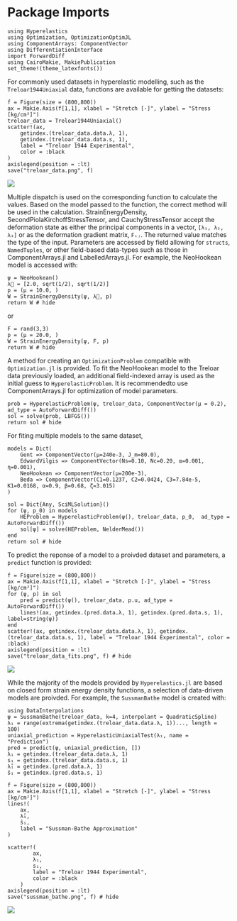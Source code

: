 # Package Imports

```@example 1
using Hyperelastics
using Optimization, OptimizationOptimJL
using ComponentArrays: ComponentVector
using DifferentiationInterface
import ForwardDiff
using CairoMakie, MakiePublication
set_theme!(theme_latexfonts())
```

For commonly used datasets in hyperelastic modelling, such as the `Treloar1944Uniaxial` data, functions are available for getting the datasets:

```@example 1
f = Figure(size = (800,800))
ax = Makie.Axis(f[1,1], xlabel = "Stretch [-]", ylabel = "Stress [kg/cm²]")
treloar_data = Treloar1944Uniaxial()
scatter!(ax, 
    getindex.(treloar_data.data.λ, 1), 
    getindex.(treloar_data.data.s, 1), 
    label = "Treloar 1944 Experimental",
    color = :black
)
axislegend(position = :lt)
save("treloar_data.png", f)
```

![](treloar_data.png)

Multiple dispatch is used on the corresponding function to calculate the values. Based on the model passed to the function, the correct method will be used in the calculation. StrainEnergyDensity, SecondPiolaKirchoffStressTensor, and CauchyStressTensor accept the deformation state as either the principal components in a vector, `[λ₁, λ₂, λ₃]` or as the deformation gradient matrix, `Fᵢⱼ`. The returned value matches the type of the input. Parameters are accessed by field allowing for `structs`, `NamedTuples`, or other field-based data-types such as those in ComponentArrays.jl and LabelledArrays.jl. For example, the NeoHookean model is accessed with:

```@example 1
ψ = NeoHookean()
λ⃗ = [2.0, sqrt(1/2), sqrt(1/2)]
p = (μ = 10.0, )
W = StrainEnergyDensity(ψ, λ⃗, p)
return W # hide
```

or

```@example 1
F = rand(3,3)
p = (μ = 20.0, )
W = StrainEnergyDensity(ψ, F, p)
return W # hide
```

A method for creating an `OptimizationProblem` compatible with `Optimization.jl` is provided. To fit the NeoHookean model to the Treloar data previously loaded, an additional field-indexed array is used as the initial guess to `HyperelasticProblem`. It is recommendedto use ComponentArrays.jl for optimization of model parameters.

```@example 1
prob = HyperelasticProblem(ψ, treloar_data, ComponentVector(μ = 0.2), ad_type = AutoForwardDiff())
sol = solve(prob, LBFGS())
return sol # hide
```

For fiting multiple models to the same dataset, 

```@example 1
models = Dict(
    Gent => ComponentVector(μ=240e-3, J_m=80.0),
    EdwardVilgis => ComponentVector(Ns=0.10, Nc=0.20, α=0.001, η=0.001),
    NeoHookean => ComponentVector(μ=200e-3),
    Beda => ComponentVector(C1=0.1237, C2=0.0424, C3=7.84e-5, K1=0.0168, α=0.9, β=0.68, ζ=3.015)
)

sol = Dict{Any, SciMLSolution}()
for (ψ, p_0) in models
    HEProblem = HyperelasticProblem(ψ(), treloar_data, p_0,  ad_type = AutoForwardDiff())
    sol[ψ] = solve(HEProblem, NelderMead())
end
return sol # hide
```

To predict the reponse of a model to a proivded dataset and parameters, a `predict` function is provided:

```@example 1
f = Figure(size = (800,800))
ax = Makie.Axis(f[1,1], xlabel = "Stretch [-]", ylabel = "Stress [kg/cm²]")
for (ψ, p) in sol
    pred = predict(ψ(), treloar_data, p.u, ad_type = AutoForwardDiff())
    lines!(ax, getindex.(pred.data.λ, 1), getindex.(pred.data.s, 1), label=string(ψ))
end
scatter!(ax, getindex.(treloar_data.data.λ, 1), getindex.(treloar_data.data.s, 1), label = "Treloar 1944 Experimental", color = :black)
axislegend(position = :lt)
save("treloar_data_fits.png", f) # hide
```

![](treloar_data_fits.png)

While the majority of the models provided by `Hyperelastics.jl` are based on closed form strain energy density functions, a selection of data-driven models are proivded. For example, the `SussmanBathe` model is created with:

```@example 1
using DataInterpolations
ψ = SussmanBathe(treloar_data, k=4, interpolant = QuadraticSpline)
λ₁ = range(extrema(getindex.(treloar_data.data.λ, 1))..., length = 100)
uniaxial_prediction = HyperelasticUniaxialTest(λ₁, name = "Prediction")
pred = predict(ψ, uniaxial_prediction, [])
λ₁ = getindex.(treloar_data.data.λ, 1)
s₁ = getindex.(treloar_data.data.s, 1)
λ̂₁ = getindex.(pred.data.λ, 1)
ŝ₁ = getindex.(pred.data.s, 1)

f = Figure(size = (800,800))
ax = Makie.Axis(f[1,1], xlabel = "Stretch [-]", ylabel = "Stress [kg/cm²]")
lines!(
    ax, 
    λ̂₁, 
    ŝ₁, 
    label = "Sussman-Bathe Approximation"
)

scatter!(
        ax,
        λ₁, 
        s₁, 
        label = "Treloar 1944 Experimental",
        color = :black
    )
axislegend(position = :lt)
save("sussman_bathe.png", f) # hide
```
![](sussman_bathe.png)